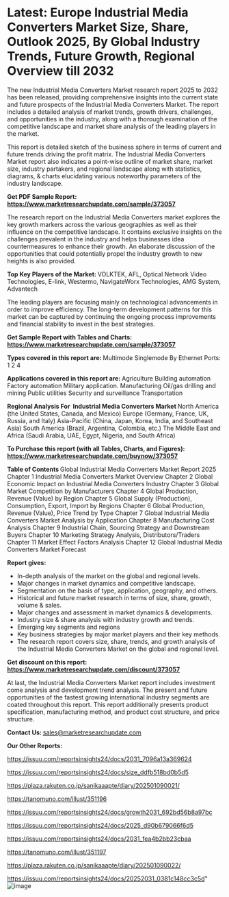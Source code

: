 # Latest: Europe Industrial Media Converters Market Size, Share, Outlook 2025, By Global Industry Trends, Future Growth, Regional Overview till 2032

The new Industrial Media Converters Market research report 2025 to 2032 has been released, providing comprehensive insights into the current state and future prospects of the Industrial Media Converters Market. The report includes a detailed analysis of market trends, growth drivers, challenges, and opportunities in the industry, along with a thorough examination of the competitive landscape and market share analysis of the leading players in the market.

This report is detailed sketch of the business sphere in terms of current and future trends driving the profit matrix. The Industrial Media Converters Market report also indicates a point-wise outline of market share, market size, industry partakers, and regional landscape along with statistics, diagrams, &amp; charts elucidating various noteworthy parameters of the industry landscape.

<strong><b>Get PDF Sample Report: <a href=https://www.marketresearchupdate.com/sample/373057>https://www.marketresearchupdate.com/sample/373057</a></b></strong>

The research report on the Industrial Media Converters market explores the key growth markers across the various geographies as well as their influence on the competitive landscape. It contains exclusive insights on the challenges prevalent in the industry and helps businesses idea countermeasures to enhance their growth. An elaborate discussion of the opportunities that could potentially propel the industry growth to new heights is also provided.

<strong><b>Top Key Players of the Market:
</b></strong>VOLKTEK, AFL, Optical Network Video Technologies, E-link, Westermo, NavigateWorx Technologies, AMG System, Advantech<strong><b>
</b></strong>

The leading players are focusing mainly on technological advancements in order to improve efficiency. The long-term development patterns for this market can be captured by continuing the ongoing process improvements and financial stability to invest in the best strategies.

<strong><b>Get Sample Report with Tables and Charts: <a href=https://www.marketresearchupdate.com/sample/373057>https://www.marketresearchupdate.com/sample/373057</a></b></strong>

<strong><b>Types covered in this report are:
</b></strong>Multimode
Singlemode
By Ethernet Ports:
1
2
4<strong><b>
</b></strong>

<strong><b>Applications covered in this report are:
</b></strong>Agriculture
Building automation
Factory automation
Military application.
Manufacturing
Oil/gas drilling and mining
Public utilities
Security and surveillance
Transportation<strong><b>
</b></strong>

<strong><b>Regional Analysis For  Industrial Media Converters Market</b></strong><strong><b>
</b></strong>North America (the United States, Canada, and Mexico)
Europe (Germany, France, UK, Russia, and Italy)
Asia-Pacific (China, Japan, Korea, India, and Southeast Asia)
South America (Brazil, Argentina, Colombia, etc.)
The Middle East and Africa (Saudi Arabia, UAE, Egypt, Nigeria, and South Africa)

<strong><b>To Purchase this report (with all Tables, Charts, and Figures): <a href=https://www.marketresearchupdate.com/buynow/373057>https://www.marketresearchupdate.com/buynow/373057</a></b></strong>

<strong><b>Table of Contents</b></strong><strong><b>
</b></strong>Global Industrial Media Converters Market Report 2025
Chapter 1 Industrial Media Converters Market Overview
Chapter 2 Global Economic Impact on Industrial Media Converters Industry
Chapter 3 Global Market Competition by Manufacturers
Chapter 4 Global Production, Revenue (Value) by Region
Chapter 5 Global Supply (Production), Consumption, Export, Import by Regions
Chapter 6 Global Production, Revenue (Value), Price Trend by Type
Chapter 7 Global Industrial Media Converters Market Analysis by Application
Chapter 8 Manufacturing Cost Analysis
Chapter 9 Industrial Chain, Sourcing Strategy and Downstream Buyers
Chapter 10 Marketing Strategy Analysis, Distributors/Traders
Chapter 11 Market Effect Factors Analysis
Chapter 12 Global Industrial Media Converters Market Forecast

<strong><b>Report gives:</b></strong>

- In-depth analysis of the market on the global and regional levels.
- Major changes in market dynamics and competitive landscape.
- Segmentation on the basis of type, application, geography, and others.
- Historical and future market research in terms of size, share, growth, volume &amp; sales.
- Major changes and assessment in market dynamics &amp; developments.
- Industry size &amp; share analysis with industry growth and trends.
- Emerging key segments and regions
- Key business strategies by major market players and their key methods.
- The research report covers size, share, trends, and growth analysis of the Industrial Media Converters Market on the global and regional level.

<strong><b>Get discount on this report: <a href=https://www.marketresearchupdate.com/discount/373057>https://www.marketresearchupdate.com/discount/373057</a></b></strong>

At last, the Industrial Media Converters Market report includes investment come analysis and development trend analysis. The present and future opportunities of the fastest growing international industry segments are coated throughout this report. This report additionally presents product specification, manufacturing method, and product cost structure, and price structure.

<strong><b>Contact Us:
</b></strong>sales@marketresearchupdate.com

<strong>Our Other Reports:</strong>

<a href=https://issuu.com/reportsinsights24/docs/2031_7096a13a369624>https://issuu.com/reportsinsights24/docs/2031_7096a13a369624</a>

<a href=https://issuu.com/reportsinsights24/docs/size_ddfb518bd0b5d5>https://issuu.com/reportsinsights24/docs/size_ddfb518bd0b5d5</a>

<a href=https://plaza.rakuten.co.jp/sanikaaapte/diary/202501090021/>https://plaza.rakuten.co.jp/sanikaaapte/diary/202501090021/</a>

<a href=https://tanomuno.com/illust/351196>https://tanomuno.com/illust/351196</a>

<a href=https://issuu.com/reportsinsights24/docs/growth2031_692bd56b8a97bc>https://issuu.com/reportsinsights24/docs/growth2031_692bd56b8a97bc</a>

<a href=https://issuu.com/reportsinsights24/docs/2025_d90b679066f6d5>https://issuu.com/reportsinsights24/docs/2025_d90b679066f6d5</a>

<a href=https://issuu.com/reportsinsights24/docs/2031_fea4b2bb23cbaa>https://issuu.com/reportsinsights24/docs/2031_fea4b2bb23cbaa</a>

<a href=https://tanomuno.com/illust/351197>https://tanomuno.com/illust/351197</a>

<a href=https://plaza.rakuten.co.jp/sanikaaapte/diary/202501090022/>https://plaza.rakuten.co.jp/sanikaaapte/diary/202501090022/</a>

<a href=https://issuu.com/reportsinsights24/docs/20252031_0381c148cc3c5d>https://issuu.com/reportsinsights24/docs/20252031_0381c148cc3c5d</a>"
![image](https://github.com/user-attachments/assets/e7338f75-4b34-47ee-8199-b1d9b2885f6d)
